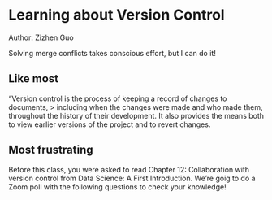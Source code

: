 # Learning about Version Control
Author: Zizhen Guo

Solving merge conflicts takes conscious effort, but I can do it!

## Like most
“Version control is the process of keeping a record of changes to documents, > including when the changes were made and who made them, throughout the history of their development. It also provides the means both to view earlier versions of the project and to revert changes.

## Most frustrating
Before this class, you were asked to read Chapter 12: Collaboration with version control from Data Science: A First Introduction. We’re goig to do a Zoom poll with the following questions to check your knowledge!



